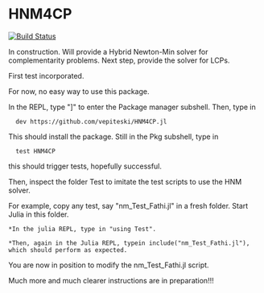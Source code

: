# HNM4CP

[![Build Status](https://github.com/vepiteski/HNM4CP.jl/actions/workflows/CI.yml/badge.svg?branch=main)](https://github.com/vepiteski/HNM4CP.jl/actions/workflows/CI.yml?query=branch%3Amain)

In construction. Will provide a Hybrid Newton-Min solver for complementarity problems. Next step, provide the solver for LCPs.

First test incorporated.

For now, no easy way to use this package.

In the REPL, type  "]"  to enter the Package manager subshell.
Then, type in

      dev https://github.com/vepiteski/HNM4CP.jl

This should install the package. Still in the Pkg subshell, type in

      test HNM4CP

this should trigger tests, hopefully successful.

Then, inspect the folder Test to imitate the test scripts to use the HNM solver.

For example, copy any test, say "nm_Test_Fathi.jl" in a fresh folder. Start Julia in this folder.

    *In the julia REPL, type in "using Test".

    *Then, again in the Julia REPL, typein include("nm_Test_Fathi.jl"), which should perform as expected.

You are now in position to modify the nm_Test_Fathi.jl script.




Much more and much clearer instructions are in preparation!!!


